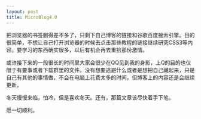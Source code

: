 ```yaml
---
layout: post
title: MicroBlog4.0
---
```


把浏览器的书签删得差不多了，只剩下自己博客的链接和谷歌百度搜索引擎。目的很简单，不想让自己打开浏览器的时候去点击那些教程的链接继续研究CSS3等内容。要学习的东西确实很多，以后有机会再去重拾那份激情。

或许接下来的一段很长的时间里大家会很少在QQ见到我的身影，上Q的目的也仅限于有要事或者下载群里的文件。没有想要逃避什么或者是想把自己藏起来，只是自己有其他的事情做，不会在电脑上花费太多的时间，但博客上的内容还是会继续更新。

冬天慢慢来临，怕冷，但是喜欢冬天。还有，那篇文章该尽快着手下笔。

愿一切顺利。